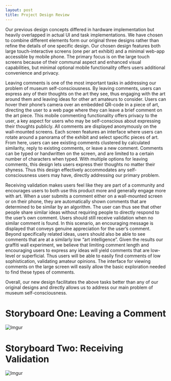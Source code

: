 ```yaml
---
layout: post
title: Project Design Review
---
```


Our previous design concepts differed in hardware implementation but heavily overlapped in actual UI and task implementations. We have chosen to combine different elements form our original three designs rather than refine the details of one specific design. Our chosen design features both large touch-interactive screens (one per art exhibit) and a minimal web-app accessible by mobile phone. The primary focus is on the large touch screens because of their communal aspect and enhanced visual capabilities, but minimal optional mobile functionality offers users additional convenience and privacy.


Leaving comments is one of the most important tasks in addressing our problem of museum self-consciousness. By leaving comments, users can express any of their thoughts on the art they see, thus engaging with the art around them and leaving ideas for other art amateurs to consider. Users can hover their phone’s camera over an embedded QR-code in a piece of art, directing the user to a web page where they can leave a brief comment on the art piece. This mobile commenting functionality offers privacy to the user, a key aspect for users who may be self-conscious about expressing their thoughts publicly. All comments are displayed anonymously on the wall-mounted screens. Each screen features an interface where users can rotate around a panorama of the exhibit and select specific pieces of art. From here, users can see existing comments clustered by calculated similarity, reply to existing comments, or leave a new comment. Comments can be typed or handwritten on the screen, and are limited to a certain number of characters when typed. With multiple options for leaving comments, this design lets users express their thoughts no matter their shyness. Thus this design effectively accommodates any self-consciousness users may have, directly addressing our primary problem.


Receiving validation makes users feel like they are part of a community and encourages users to both use this product more and generally engage more with art. When a user submits a comment either on a wall-mounted screen or on their phone, they are automatically shown comments that are determined to be similar by an algorithm. The user can thus see that other people share similar ideas without requiring people to directly respond to the user’s own comment. Users should still receive validation when no similar comment is found. In this scenario, an encouraging message is displayed that conveys genuine appreciation for the user’s comment. Beyond specifically related ideas, users should also be able to see comments that are at a similarly low “art intelligence”. Given the results our graffiti wall experiment, we believe that limiting comment length and encouraging users to express any ideas will yield comments that are low-level or superficial. Thus users will be able to easily find comments of low sophistication, validating amateur opinions. The interface for viewing comments on the large screen will easily allow the basic exploration needed to find these types of comments.


Overall, our new design facilitates the above tasks better than any of our original designs and directly allows us to address our main problem of museum self-consciousness.

# Storyboard One: Leaving a Comment

![Imgur](https://i.imgur.com/iiQOCze.jpg)

# Storyboard Two: Receiving Validation

![Imgur](https://i.imgur.com/khh1mwI.jpg)


